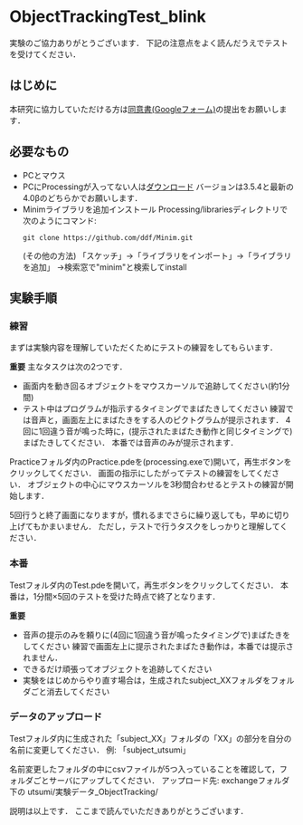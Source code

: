 # ObjectTrackingTest_blink
実験のご協力ありがとうございます．
下記の注意点をよく読んだうえでテストを受けてください．

## はじめに
本研究に協力していただける方は[同意書(Googleフォーム)](https://forms.gle/sBLxTezTzahiGHwu6)の提出をお願いします．

## 必要なもの
- PCとマウス
- PCにProcessingが入ってない人は[ダウンロード](https://processing.org/download)
    バージョンは3.5.4と最新の4.0βのどちらかでお願いします．
- Minimライブラリを追加インストール
    Processing/librariesディレクトリで次のようにコマンド:
    ```
    git clone https://github.com/ddf/Minim.git
    ```
    (その他の方法)
        「スケッチ」→「ライブラリをインポート」→「ライブラリを追加」
        →検索窓で"minim"と検索してinstall

## 実験手順
### 練習
まずは実験内容を理解していただくためにテストの練習をしてもらいます．

__重要__
主なタスクは次の2つです．
- 画面内を動き回るオブジェクトをマウスカーソルで追跡してください(約1分間)
- テスト中はプログラムが指示するタイミングでまばたきしてください
    練習では音声と，画面左上にまばたきをする人のピクトグラムが提示されます．
    4回に1回違う音が鳴った時に，(提示されたまばたき動作と同じタイミングで)まばたきしてください．
    本番では音声のみが提示されます．

Practiceフォルダ内のPractice.pdeを(processing.exeで)開いて，再生ボタンをクリックしてください．
画面の指示にしたがってテストの練習をしてください．
オブジェクトの中心にマウスカーソルを3秒間合わせるとテストの練習が開始します．

5回行うと終了画面になりますが，慣れるまでさらに繰り返しても，早めに切り上げてもかまいません．
ただし，テストで行うタスクをしっかりと理解してください．

### 本番
Testフォルダ内のTest.pdeを開いて，再生ボタンをクリックしてください．
本番は，1分間×5回のテストを受けた時点で終了となります．

__重要__
- 音声の提示のみを頼りに(4回に1回違う音が鳴ったタイミングで)まばたきをしてください
    練習で画面左上に提示されたまばたき動作は，本番では提示されません．
- できるだけ頑張ってオブジェクトを追跡してください
- 実験をはじめからやり直す場合は，生成されたsubject_XXフォルダをフォルダごと消去してください

### データのアップロード
Testフォルダ内に生成された「subject_XX」フォルダの「XX」の部分を自分の名前に変更してください．
例: 「subject_utsumi」

名前変更したフォルダの中にcsvファイルが5つ入っていることを確認して，フォルダごとサーバにアップしてください．
アップロード先: exchangeフォルダ下の utsumi/実験データ_ObjectTracking/

説明は以上です．
ここまで読んでいただきありがとうございます．
